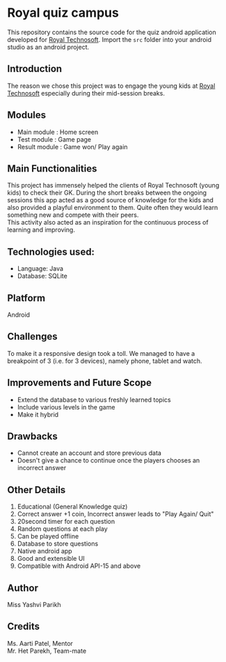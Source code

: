 # Royal quiz campus

This repository contains the source code for the quiz android application developed for [Royal Technosoft](https://royaltechnosoft.com/). Import the ```src```  folder into your android studio as an android project.

## Introduction

The reason we chose this project was to engage the young kids at [Royal Technosoft](https://royaltechnosoft.com/) especially during their mid-session breaks. 

## Modules
* Main module : Home screen
* Test module : Game page 
* Result module : Game won/ Play again

## Main Functionalities

This project has immensely helped the clients of Royal Technosoft (young kids) to check their GK. During the short breaks between the ongoing sessions this app acted as a good source of knowledge for the kids and also provided a playful environment to them. Quite often they would learn something new and compete with their peers. </br>
This activity also acted as an inspiration for the continuous process of learning and improving.

## Technologies used:
* Language: Java
* Database: SQLite

## Platform
Android

## Challenges
To make it a responsive design took a toll. We managed to have a breakpoint of 3 (i.e. for 3 devices), namely phone, tablet and watch.

## Improvements and Future Scope

* Extend the database to various freshly learned topics
* Include various levels in the game
* Make it hybrid

## Drawbacks

* Cannot create an account and store previous data
* Doesn't give a chance to continue once the players chooses an incorrect answer

## Other Details
1. Educational (General Knowledge quiz)
2. Correct answer +1 coin, Incorrect answer leads to "Play Again/ Quit"
3. 20second timer for each question
4. Random questions at each play
5. Can be played offline
6. Database to store questions
7. Native android app
8. Good and extensible UI
9. Compatible with Android API-15 and above

## Author

Miss Yashvi Parikh

## Credits

Ms. Aarti Patel, Mentor </br>
Mr. Het Parekh, Team-mate
